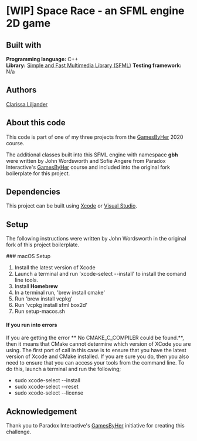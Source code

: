 # [WIP] Space Race - an SFML engine 2D game

## Built with  
**Programming language:** C++  
**Library:** [Simple and Fast Multimedia Library (SFML)](https://www.sfml-dev.org/)
**Testing framework:** N/a

## Authors  
[Clarissa Liljander](https://github.com/clalil)  

## About this code  
This code is part of one of my three projects from the [GamesByHer](http://gamedevcourse.paradoxinteractive.com/) 2020 course. 

The additional classes built into this SFML engine with namespace __gbh__ were written by John Wordsworth and Sofie Angere from Paradox Interactive's [GamesByHer](http://gamedevcourse.paradoxinteractive.com/) course and included into the original fork boilerplate for this project.

## Dependencies  
This project can be built using [Xcode](https://developer.apple.com/xcode/) or [Visual Studio](https://visualstudio.microsoft.com/).

## Setup  
The following instructions were written by John Wordsworth in the original fork of this project boilerplate.

### macOS Setup
1. Install the latest version of Xcode
2. Launch a terminal and run 'xcode-select --install' to install the comand line tools.
3. Install **Homebrew**
4. In a terminal run, 'brew install cmake'
5. Run 'brew install vcpkg'
6. Run 'vcpkg install sfml box2d'
7. Run setup-macos.sh

#### If you run into errors
If you are getting the error ** No CMAKE_C_COMPILER could be found.**, then it means that CMake cannot determine which version of XCode you are using. The first port of call in this case is to ensure that you have the latest version of Xcode and CMake installed. If you are sure you do, then you also need to ensure that you can access your tools from the command line. To do this, launch a terminal and run the following;

* sudo xcode-select --install
* sudo xcode-select --reset
* sudo xcode-select --license

## Acknowledgement  
Thank you to Paradox Interactive's [GamesByHer](https://gamedevcourse.paradoxinteractive.com/) initiative for creating this challenge.

